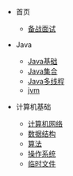 
* 首页
  * [备战面试](./docsurl/a-1备战面试.md)
  
* Java

  * [Java基础](./docsurl/b-1面试题总结Java基础.md)
  * [Java集合](./docsurl/b-2Java集合.md)
  * [Java多线程](./docsurl/b-3Java多线程.md)
  * [jvm](./docsurl/b-4jvm.md)

* 计算机基础

  * [计算机网络](./docsurl/c-1计算机网络.md)
  * [数据结构](./docsurl/c-2数据结构.md)
  * [算法](./docsurl/c-3算法.md)
  * [操作系统](./docsurl/c-4操作系统.md)
  * [临时文件](./docsurl/d-1临时.md)

  

